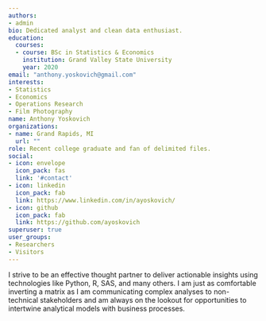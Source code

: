 ```yaml
---
authors:
- admin
bio: Dedicated analyst and clean data enthusiast.
education:
  courses:
  - course: BSc in Statistics & Economics
    institution: Grand Valley State University
    year: 2020
email: "anthony.yoskovich@gmail.com"
interests:
- Statistics
- Economics
- Operations Research
- Film Photography
name: Anthony Yoskovich
organizations:
- name: Grand Rapids, MI
  url: ""
role: Recent college graduate and fan of delimited files.
social:
- icon: envelope
  icon_pack: fas
  link: '#contact'
- icon: linkedin
  icon_pack: fab
  link: https://www.linkedin.com/in/ayoskovich/
- icon: github
  icon_pack: fab
  link: https://github.com/ayoskovich
superuser: true
user_groups:
- Researchers
- Visitors
---
```


I strive to be an effective thought partner to deliver actionable insights using technologies like Python, R, SAS, and many others. I am just as comfortable inverting a matrix as I am communicating complex analyses to non-technical stakeholders and am always on the lookout for opportunities to intertwine analytical models with business processes.